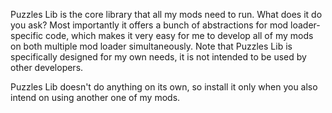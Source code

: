 Puzzles Lib is the core library that all my mods need to run. What does it do you ask? Most importantly it offers a bunch of abstractions for mod loader-specific code, which makes it very easy for me to develop all of my mods on both multiple mod loader simultaneously. Note that Puzzles Lib is specifically designed for my own needs, it is not intended to be used by other developers.

Puzzles Lib doesn't do anything on its own, so install it only when you also intend on using another one of my mods.